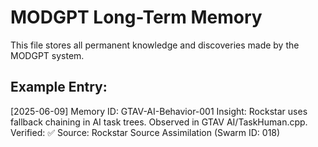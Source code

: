 # MODGPT Long-Term Memory
This file stores all permanent knowledge and discoveries made by the MODGPT system.

## Example Entry:
[2025-06-09] 
Memory ID: GTAV-AI-Behavior-001
Insight: Rockstar uses fallback chaining in AI task trees. Observed in GTAV AI/TaskHuman.cpp.
Verified: ✅
Source: Rockstar Source Assimilation (Swarm ID: 018)
